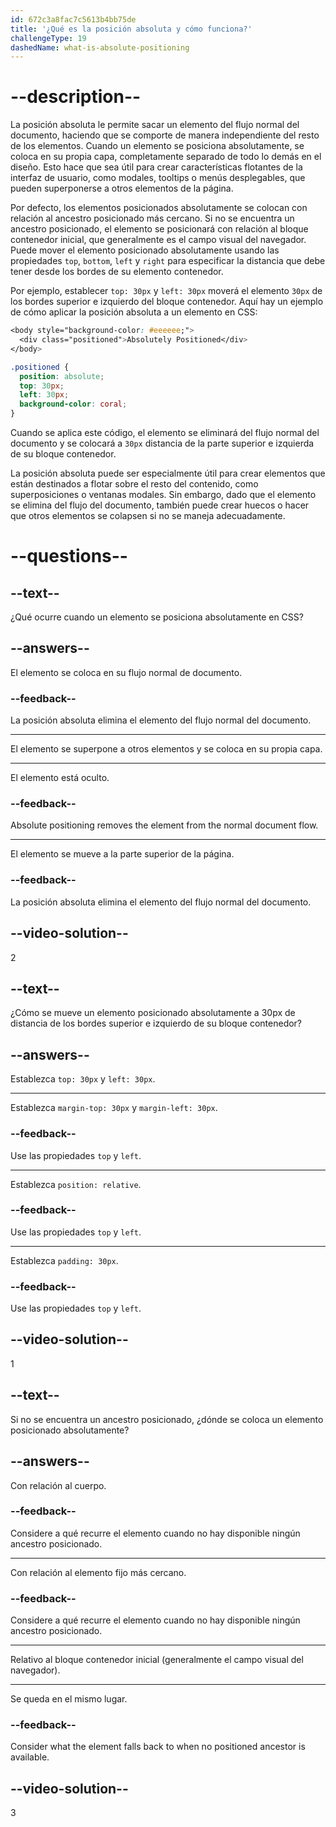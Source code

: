 ```yaml
---
id: 672c3a8fac7c5613b4bb75de
title: '¿Qué es la posición absoluta y cómo funciona?'
challengeType: 19
dashedName: what-is-absolute-positioning
---
```


# --description--

La posición absoluta le permite sacar un elemento del flujo normal del documento, haciendo que se comporte de manera independiente del resto de los elementos. Cuando un elemento se posiciona absolutamente, se coloca en su propia capa, completamente separado de todo lo demás en el diseño. Esto hace que sea útil para crear características flotantes de la interfaz de usuario, como modales, tooltips o menús desplegables, que pueden superponerse a otros elementos de la página.

Por defecto, los elementos posicionados absolutamente se colocan con relación al ancestro posicionado más cercano. Si no se encuentra un ancestro posicionado, el elemento se posicionará con relación al bloque contenedor inicial, que generalmente es el campo visual del navegador. Puede mover el elemento posicionado absolutamente usando las propiedades `top`, `bottom`, `left` y `right` para especificar la distancia que debe tener desde los bordes de su elemento contenedor.

Por ejemplo, establecer `top: 30px` y `left: 30px` moverá el elemento `30px` de los bordes superior e izquierdo del bloque contenedor. Aquí hay un ejemplo de cómo aplicar la posición absoluta a un elemento en CSS:

```css
<body style="background-color: #eeeeee;">
  <div class="positioned">Absolutely Positioned</div>
</body>
```

```css
.positioned {
  position: absolute;
  top: 30px;
  left: 30px;
  background-color: coral;
}
```

Cuando se aplica este código, el elemento se eliminará del flujo normal del documento y se colocará a `30px` distancia de la parte superior e izquierda de su bloque contenedor.

La posición absoluta puede ser especialmente útil para crear elementos que están destinados a flotar sobre el resto del contenido, como superposiciones o ventanas modales. Sin embargo, dado que el elemento se elimina del flujo del documento, también puede crear huecos o hacer que otros elementos se colapsen si no se maneja adecuadamente.

# --questions--

## --text--

¿Qué ocurre cuando un elemento se posiciona absolutamente en CSS?

## --answers--

El elemento se coloca en su flujo normal de documento.

### --feedback--

La posición absoluta elimina el elemento del flujo normal del documento.

---

El elemento se superpone a otros elementos y se coloca en su propia capa.

---

El elemento está oculto.

### --feedback--

Absolute positioning removes the element from the normal document flow.

---

El elemento se mueve a la parte superior de la página.

### --feedback--

La posición absoluta elimina el elemento del flujo normal del documento.

## --video-solution--

2

## --text--

¿Cómo se mueve un elemento posicionado absolutamente a 30px de distancia de los bordes superior e izquierdo de su bloque contenedor?

## --answers--

Establezca `top: 30px` y `left: 30px`.

---

Establezca `margin-top: 30px` y `margin-left: 30px`.

### --feedback--

Use las propiedades `top` y `left`.

---

Establezca `position: relative`.

### --feedback--

Use las propiedades `top` y `left`.

---

Establezca `padding: 30px`.

### --feedback--

Use las propiedades `top` y `left`.

## --video-solution--

1

## --text--

Si no se encuentra un ancestro posicionado, ¿dónde se coloca un elemento posicionado absolutamente?

## --answers--

Con relación al cuerpo.

### --feedback--

Considere a qué recurre el elemento cuando no hay disponible ningún ancestro posicionado.

---

Con relación al elemento fijo más cercano.

### --feedback--

Considere a qué recurre el elemento cuando no hay disponible ningún ancestro posicionado.

---

Relativo al bloque contenedor inicial (generalmente el campo visual del navegador).

---

Se queda en el mismo lugar.

### --feedback--

Consider what the element falls back to when no positioned ancestor is available.

## --video-solution--

3

